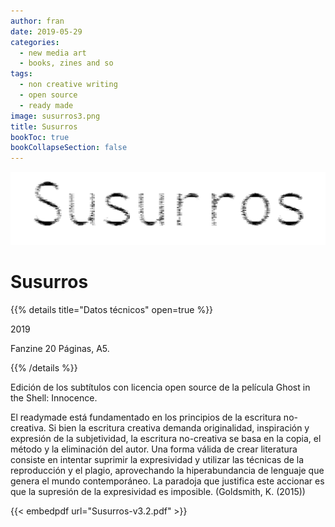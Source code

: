 ```yaml
---
author: fran
date: 2019-05-29
categories:
  - new media art
  - books, zines and so
tags:
  - non creative writing
  - open source
  - ready made
image: susurros3.png
title: Susurros
bookToc: true
bookCollapseSection: false
---
```


![susurros3.png](susurros3.png)

# Susurros

{{% details title="Datos técnicos" open=true %}}

2019

Fanzine
20 Páginas, A5.

{{% /details %}}

Edición de los subtítulos con licencia open source de la película Ghost in the Shell: Innocence.

El readymade está fundamentado en los principios de la escritura no-creativa. Si bien la escritura creativa demanda
originalidad, inspiración y expresión de la subjetividad, la escritura no-creativa se basa en la copia, el método y la
eliminación del autor. Una forma válida de crear literatura consiste en intentar suprimir la expresividad y utilizar las
técnicas de la reproducción y el plagio, aprovechando la hiperabundancia de lenguaje que genera el mundo contemporáneo.
La paradoja que justifica este accionar es que la supresión de la expresividad es imposible.
(Goldsmith, K. (2015))

{{< embedpdf url="Susurros-v3.2.pdf" >}}